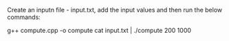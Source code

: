 Create an inputn file - input.txt, add the input values and then run the below commands:

g++ compute.cpp -o compute
cat input.txt | ./compute 200 1000
